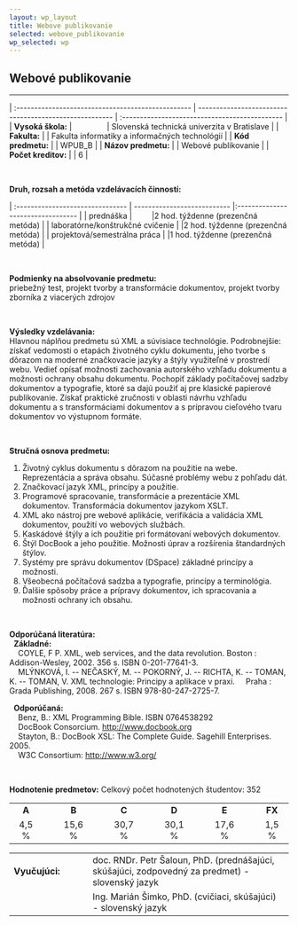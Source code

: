 ```yaml
---
layout: wp_layout
title: Webove publikovanie
selected: webove_publikovanie
wp_selected: wp
---
```


## Webové publikovanie

---

| :------------------------------------------------- | ------------------------------------------------------ | :--------------------------------------------- |
| **Vysoká škola:**                                  | &nbsp; &nbsp; &nbsp; &nbsp; &nbsp; &nbsp; &nbsp; &nbsp;| Slovenská technická univerzita v Bratislave    |
| **Fakulta:**                                       |                                                        | Fakulta informatiky a informačných technológií |
| **Kód predmetu:**                                  |                                                        | WPUB_B                                         |
| **Názov predmetu:**                                |                                                        | Webové publikovanie                            |
| **Počet kreditov:**                                |                                                        | 6                                              |

&nbsp;

**Druh, rozsah a metóda vzdelávacích činností:**

| :------------------------------- | --------------------------- |:--------------------------------- |
| prednáška                        | &nbsp; &nbsp; &nbsp; &nbsp; |2 hod. týždenne (prezenčná metóda) |
| laboratórne/konštrukčné cvičenie |                             |2 hod. týždenne (prezenčná metóda) |
| projektová/semestrálna práca     |                             |1 hod. týždenne (prezenčná metóda) |

&nbsp;

**Podmienky na absolvovanie predmetu:**  
priebežný test, projekt tvorby a transformácie dokumentov, projekt tvorby zborníka z viacerých zdrojov

&nbsp;

**Výsledky vzdelávania:**  
Hlavnou náplňou predmetu sú XML a súvisiace technológie. Podrobnejšie: získať vedomosti o etapách životného cyklu dokumentu, jeho tvorbe s dôrazom na moderné značkovacie jazyky a štýly využiteľné v prostredí webu. Vedieť opísať možnosti zachovania autorského vzhľadu dokumentu a možnosti ochrany obsahu dokumentu. Pochopiť základy počítačovej sadzby dokumentov a typografie, ktoré sa dajú použiť aj pre klasické papierové publikovanie. Získať praktické zručnosti v oblasti návrhu vzhľadu dokumentu a s transformáciami dokumentov a s prípravou cieľového tvaru dokumentov vo výstupnom formáte.

&nbsp;

**Stručná osnova predmetu:**  
1. Životný cyklus dokumentu s dôrazom na použitie na webe. Reprezentácia a správa obsahu. Súčasné problémy webu z pohľadu dát.
2. Značkovací jazyk XML, princípy a použitie.
3. Programové spracovanie, transformácie a prezentácie XML dokumentov. Transformácia dokumentov jazykom XSLT.
4. XML ako nástroj pre webové aplikácie, verifikácia a validácia XML dokumentov, použití vo webových službách.
5. Kaskádové štýly a ich použitie pri formátovaní webových dokumentov.
6. Štýl DocBook a jeho použitie. Možnosti úprav a rozšírenia štandardných štýlov.
7. Systémy pre správu dokumentov (DSpace) základné princípy a možnosti.
8. Všeobecná počítačová sadzba a typografie, princípy a terminológia.
9. Ďalšie spôsoby práce a prípravy dokumentov, ich spracovania a možnosti ochrany ich obsahu.

&nbsp;

**Odporúčaná literatúra:**  
&nbsp; **Základné:**  
&nbsp; &nbsp; COYLE, F P. XML, web services, and the data revolution. Boston : Addison-Wesley, 2002. 356 s. ISBN 0-201-77641-3.  
&nbsp; &nbsp; MLÝNKOVÁ, I. -- NEČASKÝ, M. -- POKORNÝ, J. -- RICHTA, K. -- TOMAN, K. -- TOMAN, V. XML technologie: Principy a aplikace v praxi.
&nbsp; &nbsp; Praha : Grada Publishing, 2008. 267 s. ISBN 978-80-247-2725-7.

&nbsp; **Odporúčaná:**  
&nbsp; &nbsp; Benz, B.: XML Programming Bible. ISBN 0764538292  
&nbsp; &nbsp; DocBook Consorcium. http://www.docbook.org  
&nbsp; &nbsp; Stayton, B.: DocBook XSL: The Complete Guide. Sagehill Enterprises. 2005.  
&nbsp; &nbsp; W3C Consortium: http://www.w3.org/

&nbsp;

**Hodnotenie predmetov:**
Celkový počet hodnotených študentov: 352

|       |        |        |        |        |        |        |        |        |        |        |
| :---: | :----: | :----: | :----: | :----: | :----: | :----: | :----: | :----: | :----: | :----: |
| **A** | &nbsp; | **B**  | &nbsp; | **C**  | &nbsp; | **D**  | &nbsp; | **E**  | &nbsp; | **FX** |
| 4,5 % |        | 15,6 % |        | 30,7 % |        | 30,1 % |        | 17,6 % |        | 1,5 %  |

|                                                    |                                                        |                                                                                                 |
| :------------------------------------------------- | ------------------------------------------------------ | :---------------------------------------------------------------------------------------------- |
| **Vyučujúci:**                                     | &nbsp; &nbsp; &nbsp; &nbsp; &nbsp; &nbsp; &nbsp; &nbsp;| doc. RNDr. Petr Šaloun, PhD. (prednášajúci, skúšajúci, zodpovedný za predmet) - slovenský jazyk |
|                                                    |                                                        | Ing. Marián Šimko, PhD. (cvičiaci, skúšajúci) - slovenský jazyk                                 |
